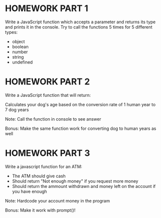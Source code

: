 # HOMEWORK PART 1
Write a JavaScript function which accepts a parameter and returns its type and prints it in the console. Try to call the functions 5 times for 5 different types:

- object
- boolean
- number
- string
- undefined

# HOMEWORK PART 2

Write a JavaScript function that will return:

Calculates your dog's age based on the conversion rate of 1 human year to 7 dog years

Note: Call the function in console to see answer

Bonus: Make the same function work for converting dog to human years as well

# HOMEWORK PART 3

Write a javascript function for an ATM:

- The ATM should give cash
- Should return "Not enough money" if you request more money
- Should return the ammount withdrawn and money left on the account if you have enough

Note: Hardcode your account money in the program

Bonus: Make it work with prompt()!

